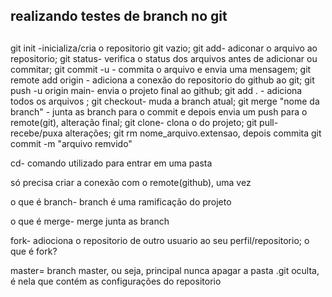 ## realizando testes de branch no git


##

git init -inicializa/cria o repositorio git vazio;
git add- adiconar o arquivo ao repositorio;
git status- verifica o status dos arquivos antes de adicionar ou commitar;
git commit -u - commita o arquivo e envia uma mensagem;
git remote add origin  - adiciona a conexão do repositorio do github ao git;
git push -u origin main- envia o projeto final ao github;
git add . - adiciona todos os arquivos ;
git checkout- muda a branch atual;
git merge "nome da branch" - junta as branch para o commit e depois envia  um push para o remote(git), alteração final;
git clone- clona o do projeto;
git pull- recebe/puxa alterações;
git rm nome_arquivo.extensao, depois commita
git commit -m "arquivo remvido"

cd- comando utilizado para entrar em uma pasta

só precisa criar a conexão com o remote(github), uma vez

o que é branch- branch é uma ramificação do projeto

o que é merge- merge junta as branch 

fork- adiociona o repositorio de outro usuario ao seu perfil/repositorio;
o que é fork?




master= branch master, ou seja, principal
nunca apagar a pasta .git oculta, é nela que contém as configurações do repositorio





